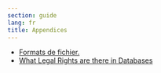 ```yaml
---
section: guide
lang: fr
title: Appendices
---
```


-   [Formats de fichier.](file-formats.html)
-   [What Legal Rights are there in Databases](what-legal-ip-rights-are-there-in-databases.html)